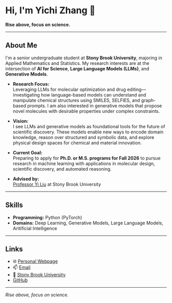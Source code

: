 # Hi, I'm Yichi Zhang 👋

**Rise above, focus on science.**

---

## About Me

I'm a senior undergraduate student at **Stony Brook University**, majoring in Applied Mathematics and Statistics. My research interests are at the intersection of **AI for Science**, **Large Language Models (LLMs)**, and **Generative Models**.

- **Research Focus:**  
  Leveraging LLMs for molecular optimization and drug editing—investigating how language-based models can understand and manipulate chemical structures using SMILES, SELFIES, and graph-based prompts. I am also interested in generative models that propose novel molecules with desirable properties under complex constraints.

- **Vision:**  
  I see LLMs and generative models as foundational tools for the future of scientific discovery. These models enable new ways to encode domain knowledge, reason over structured and symbolic data, and explore physical design spaces for chemical and material innovation.

- **Current Goal:**  
  Preparing to apply for **Ph.D. or M.S. programs for Fall 2026** to pursue research in machine learning with applications in molecular design, scientific discovery, and automated reasoning.

- **Advised by:**  
  [Professor Yi Liu](https://jacoblau0513.github.io/) at Stony Brook University

---

## Skills

- **Programming:** Python (PyTorch)
- **Domains:** Deep Learning, Generative Models, Large Language Models, Aritificial Intelligence
---

## Links

- 🌐 [Personal Webpage](https://yichixiaoju.github.io/YichiZhang.github.io/)
- 📫 [Email](mailto:yichi.zhang@stonybrook.edu)
- 🏫 [Stony Brook University](https://www.stonybrook.edu/)
- [GitHub](https://github.com/YichiXiaoju)

---

_Rise above, focus on science._
